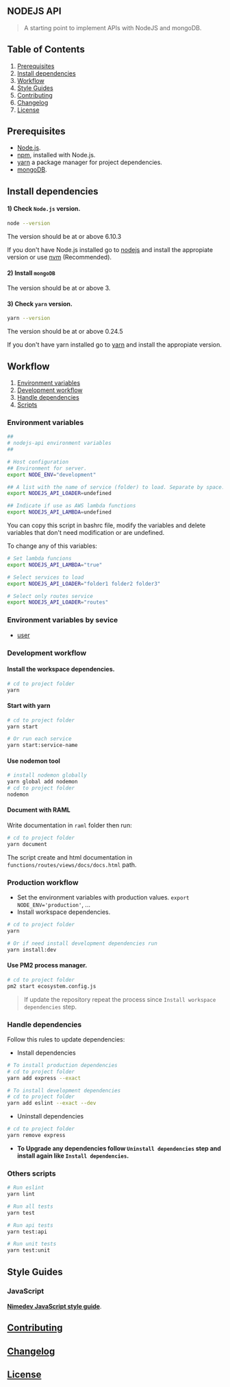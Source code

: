 ## NODEJS API

> A starting point to implement APIs with NodeJS and mongoDB.


## Table of Contents

  1. [Prerequisites](#prerequisites)
  1. [Install dependencies](#install-dependencies)
  1. [Workflow](#workflow)
  1. [Style Guides](#style-guides)
  1. [Contributing](#contributing)
  1. [Changelog](#changelog)
  1. [License](#license)


## Prerequisites

- [Node.js](https://nodejs.org/en/download/).
- [npm](https://www.npmjs.com/), installed with Node.js.
- [yarn](https://yarnpkg.com/) a package manager for project dependencies.
- [mongoDB](https://www.mongodb.com/download-center?jmp=nav#community).


## Install dependencies

#### 1) Check `Node.js` version.

```sh
node --version
```
The version should be at or above 6.10.3

If you don't have Node.js installed go to [nodejs](https://nodejs.org/en/download/) and install the appropiate version or use [nvm](http://www.sergiolepore.net/2014/06/30/nvm-instalando-y-usando-node-version-manager/) (Recommended).

#### 2) Install `mongoDB`
The version should be at or above 3.

#### 3) Check `yarn` version.

```sh
yarn --version
```
The version should be at or above 0.24.5

If you don't have yarn installed go to [yarn](https://yarnpkg.com/en/docs/install) and install the appropiate version.


## Workflow

  1. [Environment variables](#environment-variables)
  1. [Development workflow](#development-workflow)
  1. [Handle dependencies](#handle-dependencies)
  1. [Scripts](#others-scripts)

### Environment variables

```sh
##
# nodejs-api environment variables
##

# Host configuration
## Environment for server.
export NODE_ENV="development"

## A list with the name of service (folder) to load. Separate by space.
export NODEJS_API_LOADER=undefined

## Indicate if use as AWS lambda functions
export NODEJS_API_LAMBDA=undefined
```

You can copy this script in bashrc file, modify the variables and delete variables that don't need modification or are undefined.

To change any of this variables:

```sh
# Set lambda funcions
export NODEJS_API_LAMBDA="true"

# Select services to load
export NODEJS_API_LOADER="folder1 folder2 folder3"

# Select only routes service
export NODEJS_API_LOADER="routes"
```

### Environment variables by sevice

- [user](functions/user/README.md)

### Development workflow

#### Install the workspace dependencies.

```sh
# cd to project folder
yarn
```

#### Start with yarn

```sh
# cd to project folder
yarn start

# Or run each service
yarn start:service-name
```

#### Use nodemon tool

```sh
# install nodemon globally
yarn global add nodemon
# cd to project folder
nodemon
```

#### Document with RAML

Write documentation in `raml` folder then run:

```sh
# cd to project folder
yarn document
```

The script create and html documentation in `functions/routes/views/docs/docs.html` path.

### Production workflow
- Set the environment variables with production values. `export NODE_ENV='production'`, ...
- Install workspace dependencies.

```sh
# cd to project folder
yarn

# Or if need install development dependencies run
yarn install:dev
```
#### Use PM2 process manager.

```sh
# cd to project folder
pm2 start ecosystem.config.js
```

> If update the repository repeat the process since `Install workspace dependencies` step.

### Handle dependencies
Follow this rules to update dependencies:

- Install dependencies

```sh
# To install production dependencies
# cd to project folder
yarn add express --exact

# To install development dependencies
# cd to project folder
yarn add eslint --exact --dev
```

- Uninstall dependencies

```sh
# cd to project folder
yarn remove express
```

- **To Upgrade any dependencies follow `Uninstall dependencies` step and install again like `Install dependencies`.**

### Others scripts

```sh
# Run eslint
yarn lint

# Run all tests
yarn test

# Run api tests
yarn test:api

# Run unit tests
yarn test:unit
```


## Style Guides

### JavaScript

**[Nimedev JavaScript style guide](https://github.com/nimedev/javascript)**.


## [Contributing](CONTRIBUTING.md)


## [Changelog](CHANGELOG.md)


## [License](LICENSE.md)
